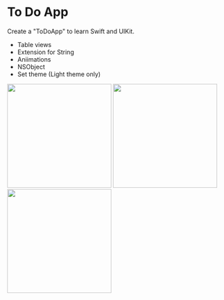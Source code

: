 # To Do App

Create a "ToDoApp" to learn Swift and UIKit.

- Table views
- Extension for String
- Aniimations
- NSObject
- Set theme (Light theme only)

<img src="https://user-images.githubusercontent.com/93740120/149666255-9fda4522-d184-416a-aa44-cf5c7f9939f4.png" width="240"> <img src="https://user-images.githubusercontent.com/93740120/149666247-a2b6690a-9d14-4ee7-8b41-a09a6e4b1a10.png" width="240"> <img src="https://user-images.githubusercontent.com/93740120/149666249-1aca87ca-51a8-4eb1-961d-5e26087057a7.png" width="240"> 


